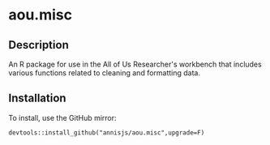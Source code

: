 # aou.misc

## Description
An R package for use in the All of Us Researcher's workbench that includes various functions related to cleaning and formatting data. 


## Installation
To install, use the GitHub mirror:
```
devtools::install_github("annisjs/aou.misc",upgrade=F)
```
